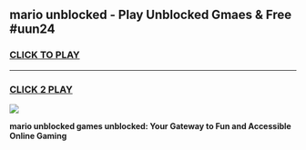 
## mario unblocked - Play Unblocked Gmaes & Free #uun24
<h3>
<a href="https://news.freeplayer.one?title=mario_unblocked&ref=03M">CLICK TO PLAY</a></h3>
<hr>

<h3>
<a href="https://news.freeplayer.one?title=mario_unblocked&ref=03M">CLICK 2 PLAY</a>
  
</h3>

<a href="https://news.freeplayer.one?title=mario_unblocked&ref=03M"><img src="https://clearcache.store/games.png"></a>


**mario unblocked games unblocked: Your Gateway to Fun and Accessible Online Gaming**
